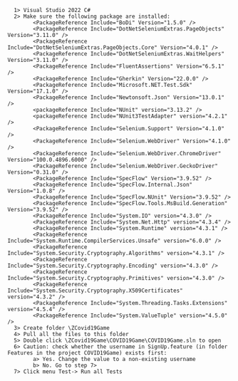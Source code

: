       1> Visual Studio 2022 C#
      2> Make sure the following package are installed:
            <PackageReference Include="BoDi" Version="1.5.0" />
            <PackageReference Include="DotNetSeleniumExtras.PageObjects" Version="3.11.0" />
            <PackageReference Include="DotNetSeleniumExtras.PageObjects.Core" Version="4.0.1" />
            <PackageReference Include="DotNetSeleniumExtras.WaitHelpers" Version="3.11.0" />
            <PackageReference Include="FluentAssertions" Version="6.5.1" />
            <PackageReference Include="Gherkin" Version="22.0.0" />
            <PackageReference Include="Microsoft.NET.Test.Sdk" Version="17.1.0" />
            <PackageReference Include="Newtonsoft.Json" Version="13.0.1" />
            <packageReference Include="NUnit" version="3.13.2" />
            <packageReference Include="NUnit3TestAdapter" version="4.2.1" />
            <PackageReference Include="Selenium.Support" Version="4.1.0" />
            <PackageReference Include="Selenium.WebDriver" Version="4.1.0" />
            <PackageReference Include="Selenium.WebDriver.ChromeDriver" Version="100.0.4896.6000" />
            <PackageReference Include="Selenium.WebDriver.GeckoDriver" Version="0.31.0" />
            <PackageReference Include="SpecFlow" Version="3.9.52" />
            <PackageReference Include="SpecFlow.Internal.Json" Version="1.0.8" />
            <PackageReference Include="SpecFlow.NUnit" Version="3.9.52" />
            <PackageReference Include="SpecFlow.Tools.MsBuild.Generation" Version="3.9.52" />
            <PackageReference Include="System.IO" version="4.3.0" />
            <PackageReference Include="System.Net.Http" version="4.3.4" />
            <PackageReference Include="System.Runtime" version="4.3.1" />
            <PackageReference Include="System.Runtime.CompilerServices.Unsafe" version="6.0.0" />
            <PackageReference Include="System.Security.Cryptography.Algorithms" version="4.3.1" />
            <PackageReference Include="System.Security.Cryptography.Encoding" version="4.3.0" />
            <PackageReference Include="System.Security.Cryptography.Primitives" version="4.3.0" />
            <PackageReference Include="System.Security.Cryptography.X509Certificates" version="4.3.2" />
            <PackageReference Include="System.Threading.Tasks.Extensions" version="4.5.4" />
            <PackageReference Include="System.ValueTuple" version="4.5.0" />
      3> Create folder \ZCovid19Game
      4> Pull all the files to this folder
      5> Double click \ZCovid19Game\COVID19Game\COVID19Game.sln to open
      6> Caution: check whether the username in SignUp.feature (in folder Features in the project COVID19Game) exists first:
            a> Yes. Change the value to a non-existing username
            b> No. Go to step 7>
      7> Click menu Test-> Run all Tests
